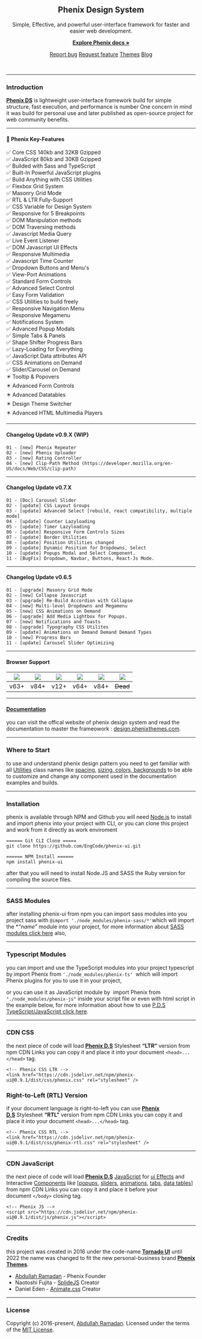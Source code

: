 <h2 align="center">Phenix Design System</h2>
<p align="center">
  Simple, Effective, and powerful user-interface framework for faster and easier web development.
</p>
<p align="center">
  <a href="https://phenixthemes.com/demo/"><strong>Explore Phenix docs »</strong></a>
</p>
<p align="center">
<a href="https://github.com/EngCode/phenix-ui/issues/new?assignees=-&labels=bug&template=bug_report.yml">Report bug</a>
<a href="https://github.com/EngCode/phenix-ui/issues/new?assignees=&labels=feature&template=feature_request.yml">Request feature</a>
<a href="https://phenixthemes.com/">Themes</a>
<a href="https://blog.phenixthemes.com/">Blog</a>
</p>

<p align="center">
  <img src="https://img.shields.io/badge/build-v0.9.1-blue.svg" alt="" />
  <img src="https://img.shields.io/github/languages/code-size/EngCode/phenix-ui.svg" alt="" />
  <img src="https://img.shields.io/github/repo-size/EngCode/phenix-ui.svg" alt="" />
  <img src="https://img.shields.io/github/issues/EngCode/phenix-ui.svg" alt="" />
  <img src="https://img.shields.io/badge/%40typescript-v3.9.10-blue.svg" alt="" />
  <img src="https://img.shields.io/badge/Sass-v7.0.1-blue.svg" alt="" />
</p>
</div>

---

### Introduction

**[Phenix DS](https://phenixthemes.com/demo//about-phenix/ "About Phenix")** is lightweight user-interface framework build for simple structure, fast execution, and performance is number One concern in mind it was build for personal use and later published as open-source project for web community benefits.

---

#### 🚀 Phenix Key-Features

<div>
<ul style="list-style:none;padding:0;margin:0">
    <li>✅ Core CSS 140kb and 32KB Gzipped</li>  
    <li>✅ JavaScript 80kb and 30KB Gzipped</li>
    <li>✅ Builded with Sass and TypeScript</li>
    <li>✅ Built-In Powerful JavaScript plugins</li>
    <li>✅ Build Anything with CSS Utilities</li>
    <li>✅ Flexbox Grid System</li>
    <li>✅ Masonry Grid Mode</li>
    <li>✅ RTL & LTR Fully-Support</li>
    <li>✅ CSS Variable for Design System</li>
    <li>✅ Responsive for 5 Breakpoints</li>
    <li>✅ DOM Manipulation methods</li>
    <li>✅ DOM Traversing methods</li>
    <li>✅ Javascript Media Query</li>
    <li>✅ Live Event Listener</li>
    <li>✅ DOM Javascript UI Effects</li>
    <li>✅ Responsive Multimedia</li>
    <li>✅ Javascript Time Counter</li>
    <li>✅ Dropdown Buttons and Menu's</li>
    <li>✅ View-Port Animations</li>
    <li>✅ Standard Form Controls</li>
    <li>✅ Advanced Select Control</li>
    <li>✅ Easy Form Validation</li>
    <li>✅ CSS Utilities to build freely</li>
    <li>✅ Responsive Navigation Menu</li>
    <li>✅ Responsive Megamenu</li>
    <li>✅ Notifications System</li>
    <li>✅ Advanced Popup Modals</li>
    <li>✅ Simple Tabs & Panels</li>
    <li>✅ Shape Shifter Progress Bars</li>
    <li>✅ Lazy-Loading for Everything</li>
    <li>✅ JavaScript Data attributes API</li>
    <li>✅ CSS Animations on Demand</li>
    <li>✅ Slider/Carousel on Demand</li>
    <li>✴️ Tooltip & Popovers</li>
    <li>✴️ Advanced Form Controls</li>
    <li>✴️ Advanced Datatables</li>
    <li>✴️ Design Theme Switcher</li>
    <li>✴️ Advanced HTML Multimedia Players</li>
</ul>
</div>

---

#### Changelog Update v0.9.X {WIP}

```
01 - [new] Phenix Repeater
02 - [new] Phenix Uploader
03 - [new] Rating Controller
04 - [new] Clip-Path Method (https://developer.mozilla.org/en-US/docs/Web/CSS/clip-path)
```

---

#### Changelog Update v0.7.X

```
01 - [Doc] Carousel Slider
02 - [update] CSS Layout Groups
03 - [update] Advanced Select [rebuild, react compatibility, multiple mode]
04 - [update] Counter Lazyloading
05 - [update] Timer Lazyloading
06 - [update] Responsive Form Controls Sizes
07 - [update] Border Utilities
08 - [update] Position Utilities changed
09 - [update] Dynamic Position for Dropdowns, Select
10 - [update] Popups Modal and Select Component.
11 - [BugFix] Dropdown, Navbar, Buttons, React-Js Mode.
```

---

#### Changelog Update v0.6.5

```
01 - [upgrade] Masonry Grid Mode
02 - [new] Collapse Javascript
03 - [upgrade] Re-Build Accordion with Collapse
04 - [new] Multi-level Dropdowns and Megamenu
05 - [new] CSS Animations on Demand
06 - [upgrade] Add Media Lightbox for Popups.
07 - [new] Notifications and Toasts
08 - [upgrade] Typography CSS Utilites
09 - [update] Animations on Demand Demand Demand Types
10 - [new] Progress Bars
11 - [update] Carousel Slider Optimizing
```

-----------------------

#### Browser Support

| ![](https://raw.githubusercontent.com/alrra/browser-logos/master/src/firefox/firefox_48x48.png) | ![](https://raw.githubusercontent.com/alrra/browser-logos/master/src/chrome/chrome_48x48.png) | ![](https://raw.githubusercontent.com/alrra/browser-logos/master/src/safari/safari_48x48.png) | ![](https://raw.githubusercontent.com/alrra/browser-logos/master/src/opera/opera_48x48.png) | ![](https://raw.githubusercontent.com/alrra/browser-logos/master/src/edge/edge_48x48.png) | ![](https://raw.githubusercontent.com/alrra/browser-logos/master/src/archive/internet-explorer_9-11/internet-explorer_9-11_48x48.png) |
|:-----------------------------------------------------------------------------------------------:|:---------------------------------------------------------------------------------------------:|:---------------------------------------------------------------------------------------------:|:-------------------------------------------------------------------------------------------:|:-----------------------------------------------------------------------------------------:|:-------------------------------------------------------------------------------------------------------------------------------------:|
| v63+                                                                                            | v84+                                                                                          | v12+                                                                                          | v64+                                                                                        | v84+                                                                                      | ~~Dead~~                                                                                                                              |

---

#### [Documentation](https://phenixthemes.com/demo/)

you can visit the offical website of phenix design system and read the documentation to master the frameowork : [design.phenixthemes.com](https://phenixthemes.com/demo/).

---

### Where to Start

to use and understand phenix design pattern you need to get familiar with all [Utilities](https://phenixthemes.com/demo//category/utilities/) class names like [spacing](https://phenixthemes.com/demo//spacing/)[,](https://phenixthemes.com/demo//display/) [s](https://phenixthemes.com/demo//sizing/)[izing](https://phenixthemes.com/demo//sizing/)[, colors](https://phenixthemes.com/demo//colors/)[, backgrounds](https://phenixthemes.com/demo//backgrounds/) to be able to customize and change any component used in the documentation examples and builds.

---

### Installation

phenix is available through NPM and Github you will need [Node.js](https://nodejs.org/en/download/ "Download Node JS") to install and import phenix into your project with CLI, or you can clone this project and work from it directly as work enviroment

```
====== Git CLI Clone =====
git clone https://github.com/EngCode/phenix-ui.git

====== NPM Install ======
npm install phenix-ui
```

after that you will need to install Node.JS and SASS the Ruby version for compiling the source files.

---

### SASS Modules

after installing phenix-ui from npm you can import sass modules into you project sass with `@import './node_modules/phenix-sass/*'`which will import the **“*name”** module into your project, for more information about [SASS modules click here](https://phenixthemes.com/demo//category/sass-customize/ "SASS Customize") also,

---

### Typescript Modules

you can import and use the TypeScript modules into your project typescript by import Phenix from `'./node_modules/phenix-ts'`  which will import Phenix plugins for you to use it in your project,

or you can use it as JavaScript module by  import Phenix from `"./node_modules/phenix-js"` inside your script file or even with html script in the example below, for more information about how to use [P.D.S TypeScript/JavaScript click here](https://phenixthemes.com/demo//category/typescript-js/ "Typescript").

---

### CDN CSS

the next piece of code will load ******[Phenix D.S](https://phenixthemes.com/demo// "Home")****** Stylesheet **“LTR”** version from npm CDN Links you can copy it and place it into your document `<head>...</head>` tag.

```
<!-- Phenix CSS LTR -->
<link href="https://cdn.jsdelivr.net/npm/phenix-ui@0.9.1/dist/css/phenix.css" rel="stylesheet" />
```

### Right-to-Left (RTL) Version

if your document language is right-to-left you can use ****[Phenix D.S](https://phenixthemes.com/demo// "Home")**** Stylesheet **“RTL”** version from npm CDN Links you can copy it and place it into your document `<head>...</head>` tag.

```
<!-- Phenix CSS RTL -->
<link href="https://cdn.jsdelivr.net/npm/phenix-ui@0.9.1/dist/css/phenix-rtl.css" rel="stylesheet" />
```

---

### CDN JavaScript

the next piece of code will load ****[Phenix D.S](https://phenixthemes.com/demo// "Home")**** [JavaScript](https://phenixthemes.com/demo//category/typescript-js/ "Typescript") for [ui Effects](https://phenixthemes.com/demo//ui-effects/ "UI Effects") and Interactive [Components](https://phenixthemes.com/demo//category/components/ "Components") like [[popups](https://phenixthemes.com/demo//popup-modals/ "Popup Modals"), [sliders](https://phenixthemes.com/demo//carousel-slider/ "Carousel Slider"), [animations](https://phenixthemes.com/demo//animations/ "Animations"), [tabs](https://phenixthemes.com/demo//tabs-panels/ "Tabs & Panels"), [data tables](https://phenixthemes.com/demo//data-tables/ "Data Tables")] from npm CDN Links you can copy it and place it before your document `</body>` closing tag.

```
<!-- Phenix JS -->
<script src="https://cdn.jsdelivr.net/npm/phenix-ui@0.9.1/dist/js/phenix.js"></script>
```

---

### Credits

this project was created in 2016 under the code-name **[Tornado UI](https://tornado.phenixthemes.com/)** until 2022 the name was changed to fit the new personal-business brand **[Phenix Themes](https://phenixthemes.com/ "https://phenixthemes.com")**.

- [Abdullah Ramadan](https://www.facebook.com/Eng.AbdallahPS) - Phenix Founder
- Naotoshi Fujita - [SplideJS]([](https://github.com/Splidejs/splide)) Creator
- Daniel Eden - [Animate.css](https://animate.style/) Creator

--------------------

### License

Copyright (c) 2016-present, [Abdullah Ramadan](https://www.facebook.com/Eng.AbdallahPS). Licensed under the terms of the [MIT License](https://opensource.org/licenses/MIT).
